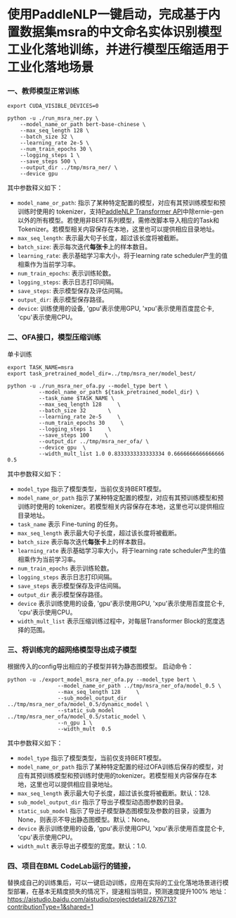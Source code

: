 # 使用PaddleNLP一键启动，完成基于内置数据集msra的中文命名实体识别模型工业化落地训练，并进行模型压缩适用于工业化落地场景

### 一、教师模型正常训练
```shell
export CUDA_VISIBLE_DEVICES=0

python -u ./run_msra_ner.py \
    --model_name_or_path bert-base-chinese \
    --max_seq_length 128 \
    --batch_size 32 \
    --learning_rate 2e-5 \
    --num_train_epochs 30 \
    --logging_steps 1 \
    --save_steps 500 \
    --output_dir ../tmp/msra_ner/ \
    --device gpu
```

其中参数释义如下：
- `model_name_or_path`: 指示了某种特定配置的模型，对应有其预训练模型和预训练时使用的 tokenizer，支持[PaddleNLP Transformer API](../../../docs/model_zoo/transformers.rst)中除ernie-gen以外的所有模型。若使用非BERT系列模型，需修改脚本导入相应的Task和Tokenizer。若模型相关内容保存在本地，这里也可以提供相应目录地址。
- `max_seq_length`: 表示最大句子长度，超过该长度将被截断。
- `batch_size`: 表示每次迭代**每张卡**上的样本数目。
- `learning_rate`: 表示基础学习率大小，将于learning rate scheduler产生的值相乘作为当前学习率。
- `num_train_epochs`: 表示训练轮数。
- `logging_steps`: 表示日志打印间隔。
- `save_steps`: 表示模型保存及评估间隔。
- `output_dir`: 表示模型保存路径。
- `device`: 训练使用的设备, 'gpu'表示使用GPU, 'xpu'表示使用百度昆仑卡, 'cpu'表示使用CPU。


### 二、OFA接口，模型压缩训练

单卡训练
```shell
export TASK_NAME=msra
export task_pretrained_model_dir=../tmp/msra_ner/model_best/

python -u ./run_msra_ner_ofa.py --model_type bert \
          --model_name_or_path ${task_pretrained_model_dir} \
          --task_name $TASK_NAME \
          --max_seq_length 128     \
          --batch_size 32       \
          --learning_rate 2e-5     \
          --num_train_epochs 30     \
          --logging_steps 1     \
          --save_steps 100     \
          --output_dir ../tmp/msra_ner_ofa/ \
          --device gpu  \
          --width_mult_list 1.0 0.8333333333333334 0.6666666666666666 0.5
```

其中参数释义如下：
- `model_type` 指示了模型类型，当前仅支持BERT模型。
- `model_name_or_path` 指示了某种特定配置的模型，对应有其预训练模型和预训练时使用的 tokenizer。若模型相关内容保存在本地，这里也可以提供相应目录地址。
- `task_name` 表示 Fine-tuning 的任务。
- `max_seq_length` 表示最大句子长度，超过该长度将被截断。
- `batch_size` 表示每次迭代**每张卡**上的样本数目。
- `learning_rate` 表示基础学习率大小，将于learning rate scheduler产生的值相乘作为当前学习率。
- `num_train_epochs` 表示训练轮数。
- `logging_steps` 表示日志打印间隔。
- `save_steps` 表示模型保存及评估间隔。
- `output_dir` 表示模型保存路径。
- `device` 表示训练使用的设备, 'gpu'表示使用GPU, 'xpu'表示使用百度昆仑卡, 'cpu'表示使用CPU。
- `width_mult_list` 表示压缩训练过程中，对每层Transformer Block的宽度选择的范围。


### 三、将训练完的超网络模型导出成子模型
根据传入的config导出相应的子模型并转为静态图模型。
启动命令：

```shell
python -u ./export_model_msra_ner_ofa.py --model_type bert \
                --model_name_or_path ../tmp/msra_ner_ofa/model_0.5 \
                --max_seq_length 128     \
                --sub_model_output_dir ../tmp/msra_ner_ofa/model_0.5/dynamic_model \
                --static_sub_model ../tmp/msra_ner_ofa/model_0.5/static_model \
                --n_gpu 1 \
                --width_mult  0.5 
```

其中参数释义如下：
- `model_type` 指示了模型类型，当前仅支持BERT模型。
- `model_name_or_path` 指示了某种特定配置的经过OFA训练后保存的模型，对应有其预训练模型和预训练时使用的tokenizer。若模型相关内容保存在本地，这里也可以提供相应目录地址。
- `max_seq_length` 表示最大句子长度，超过该长度将被截断。默认：128.
- `sub_model_output_dir` 指示了导出子模型动态图参数的目录。
- `static_sub_model` 指示了导出子模型静态图模型及参数的目录，设置为None，则表示不导出静态图模型。默认：None。
- `device` 表示训练使用的设备, 'gpu'表示使用GPU, 'xpu'表示使用百度昆仑卡, 'cpu'表示使用CPU。
- `width_mult` 表示导出子模型的宽度。默认：1.0.


### 四、项目在BML CodeLab运行的链接，
替换成自己的训练集后，可以一键启动训练，应用在实际的工业化落地场景进行模型部署，在基本无精度损失的情况下，提速相当明显，预测速度提升100%
地址：https://aistudio.baidu.com/aistudio/projectdetail/2876713?contributionType=1&shared=1